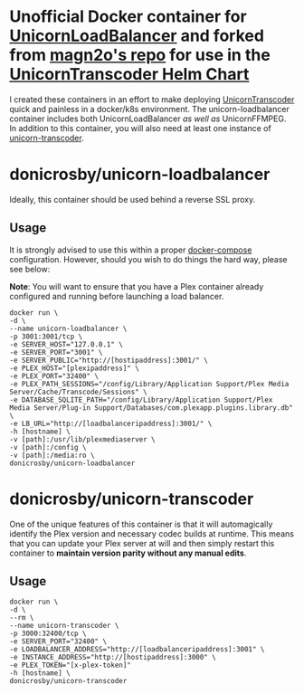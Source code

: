 # Unofficial Docker container for [UnicornLoadBalancer](https://github.com/UnicornTranscoder/UnicornLoadBalancer) and forked from [magn2o's repo](https://github.com/magn2o/unicorn-docker) for use in the [UnicornTranscoder Helm Chart](https://github.com/Unicorn-K8s/UnicornTrancoder-chart)

I created these containers in an effort to make deploying [UnicornTranscoder](https://github.com/UnicornTranscoder) quick and painless in a docker/k8s environment. The unicorn-loadbalancer container includes both UnicornLoadBalancer *as well as* UnicornFFMPEG. In addition to this container, you will also need at least one instance of [unicorn-transcoder](https://hub.docker.com/r/donicrosby/unicorn-transcoder).

# donicrosby/unicorn-loadbalancer

Ideally, this container should be used behind a reverse SSL proxy.

## Usage

It is strongly advised to use this within a proper [docker-compose](https://github.com/Unicorn-K8s/unicorn-docker/blob/master/docker-compose.yml.template) configuration. However, should you wish to do things the hard way, please see below:

**Note**: You will want to ensure that you have a Plex container already configured and running before launching a load balancer.

~~~
docker run \  
-d \
--name unicorn-loadbalancer \
-p 3001:3001/tcp \
-e SERVER_HOST="127.0.0.1" \
-e SERVER_PORT="3001" \
-e SERVER_PUBLIC="http://[hostipaddress]:3001/" \
-e PLEX_HOST="[plexipaddress]" \
-e PLEX_PORT="32400" \
-e PLEX_PATH_SESSIONS="/config/Library/Application Support/Plex Media Server/Cache/Transcode/Sessions" \
-e DATABASE_SQLITE_PATH="/config/Library/Application Support/Plex Media Server/Plug-in Support/Databases/com.plexapp.plugins.library.db" \
-e LB_URL="http://[loadbalanceripaddress]:3001/" \
-h [hostname] \
-v [path]:/usr/lib/plexmediaserver \
-v [path]:/config \
-v [path]:/media:ro \
donicrosby/unicorn-loadbalancer
~~~

# donicrosby/unicorn-transcoder

One of the unique features of this container is that it will automagically identify the Plex version and necessary codec builds at runtime. This means that you can update your Plex server at will and then simply restart this container to **maintain version parity without any manual edits**.

## Usage

~~~
docker run \  
-d \
--rm \
--name unicorn-transcoder \
-p 3000:32400/tcp \
-e SERVER_PORT="32400" \
-e LOADBALANCER_ADDRESS="http://[loadbalanceripaddress]:3001" \
-e INSTANCE_ADDRESS="http://[hostipaddress]:3000" \
-e PLEX_TOKEN="[x-plex-token]"
-h [hostname] \
donicrosby/unicorn-transcoder
~~~
